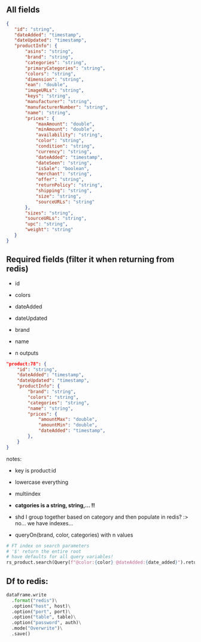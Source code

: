 ## All fields
```json
{
   "id": "string",
   "dateAdded": "timestamp",
   "dateUpdated": "timestamp",
   "productInfo": {
       "asins": "string",
       "brand": "string",
       "categories": "string",
       "primaryCategories": "string",
       "colors": "string",
       "dimension": "string",
       "ean": "double",
       "imageURLs": "string",
       "keys": "string",
       "manufacturer": "string",
       "manufacturerNumber": "string",
       "name": "string",
       "prices": {
           "maxAmount": "double",
           "minAmount": "double",
           "availability": "string",
           "color": "string",
           "condition": "string",
           "currency": "string",
           "dateAdded": "timestamp",
           "dateSeen": "string",
           "isSale": "boolean",
           "merchant": "string",
           "offer": "string",
           "returnPolicy": "string",
           "shipping": "string",
           "size": "string",
           "sourceURLs": "string"
       },
       "sizes": "string",
       "sourceURLs": "string",
       "upc": "string",
       "weight": "string"
   }
}
```

## Required fields (filter it when returning from redis)
- id
- colors
- dateAdded
- dateUpdated
- brand
- name

- n outputs

```json
"product:78": {
    "id": "string",
    "dateAdded": "timestamp",
    "dateUpdated": "timestamp",
    "productInfo": {
        "brand": "string",
        "colors": "string",
        "categories": "string",
        "name": "string",
        "prices": {
            "amountMax": "double",
            "amountMin": "double",
            "dateAdded": "timestamp",
        },
    }
}
```
notes:
- key is product:id
- lowercase everything
- multiindex
- **catgories is a string, string,... !!**
- shd I group together based on category and then populate in redis?
   :> no... we have indexes...

- queryOn(brand, color, categories) with n values

```py
# FT index on search parameters
# '$' return the entire root
# have defaults for all query variables!
rs_product.search(Query(f"@color:{color} @dateAdded:{date_added}").return_field("$"))

```

## Df to redis:
```py
dataFrame.write
  .format("redis")\
  .option("host", host)\
  .option("port", port)\
  .option("table", table)\
  .option("password", auth)\
  .mode("Overwrite")\
  .save()
```

